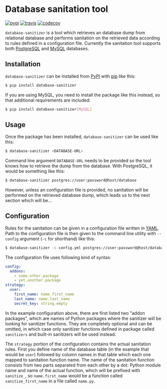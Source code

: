 # Database sanitation tool

[![pypi][pypi-image]][pypi-url]
[![travis][travis-image]][travis-url]
[![codecov][codecov-image]][codecov-url]

[pypi-image]: https://badge.fury.io/py/database-sanitizer.svg
[pypi-url]: https://pypi.org/project/database-sanitizer/
[travis-image]: https://travis-ci.org/andersinno/python-database-sanitizer.svg?branch=master
[travis-url]: https://travis-ci.org/andersinno/python-database-sanitizer
[codecov-image]: https://codecov.io/gh/andersinno/python-database-sanitizer/branch/master/graph/badge.svg
[codecov-url]: https://codecov.io/gh/andersinno/python-database-sanitizer

`database-sanitizer` is a tool which retrieves an database dump from
relational database and performs sanitation on the retrieved data
according to rules defined in a configuration file. Currently the
sanitation tool supports both [PostgreSQL] and [MySQL] databases.

[PostgreSQL]: https://postgres.org
[MySQL]: https://mysql.com

## Installation

`database-sanitizer` can be installed from [PyPI] with [pip] like this:

```bash
$ pip install database-sanitizer
```

If you are using MySQL, you need to install the package like this
instead, so that additional requirements are included:

```bash
$ pip install database-sanitizer[MySQL]
```

[PyPI]: https://pypi.org
[pip]: https://pip.pypa.io/en/stable/

## Usage

Once the package has been installed, `database-sanitizer` can be used
like this:

```bash
$ database-sanitizer <DATABASE-URL>
```

Command line argument `DATABASE-URL` needs to be provided so the tool
knows how to retrieve the dump from the database. With PostgreSQL, it
would be something like this:

```bash
$ database-sanitizer postgres://user:password@host/database
```

However, unless an configuration file is provided, no sanitation will be
performed on the retrieved database dump, which leads us to the next
section which will be...

## Configuration

Rules for the sanitation can be given in a configuration file written in
[YAML]. Path to the configuration file is then given to the command line
utility with `--config` argument (`-c` for shorthand) like this:

[YAML]: http://yaml.org

```bash
$ database-sanitizer -c config.yml postgres://user:password@host/database
```

The configuration file uses following kind of syntax:

```YAML
config:
  addons:
    - some.other.package
    - yet.another.package
strategy:
  user:
    first_name: name.first_name
    last_name: name.last_name
    secret_key: string.empty
```

In the example configuration above, there are first listed two "addon
packages", which are names of Python packages where the sanitizer will
be looking for sanitizer functions. They are completely optional and can
be omitted, in which case only sanitizer functions defined in package
called `sanitizers` and built-in sanitizers will be used instead.

The `strategy` portion of the configuration contains the actual
sanitation rules. First you define name of the database table (in the
example that would be `user`) followed by column names in that table
which each one mapped to sanitation function name. The name of the
sanitation function consists from two parts separated from each other by
a dot: Python module name and name of the actual function, which will
be prefixed with `sanitize_`, so `name.first_name` would be a function
called `sanitize_first_name` in a file called `name.py`.
